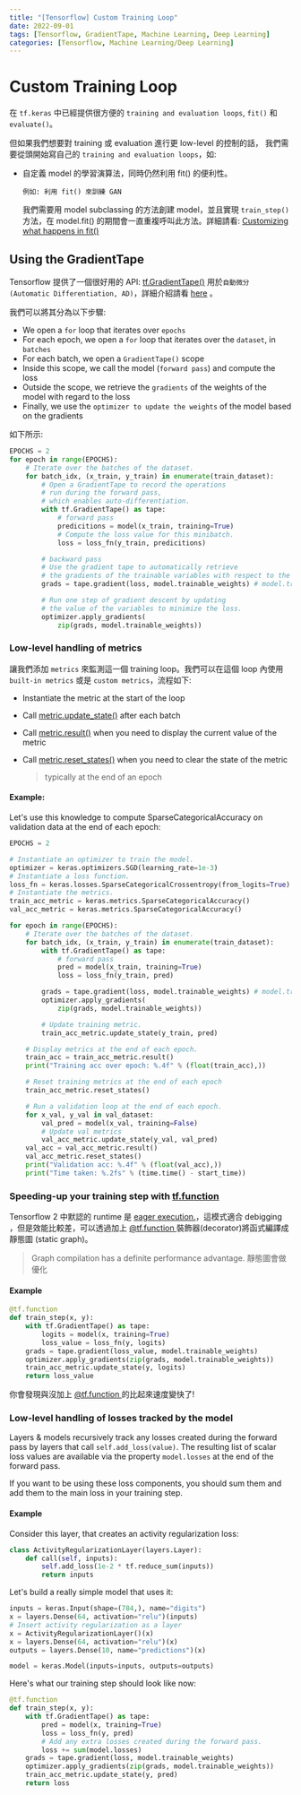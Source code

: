```yaml
---
title: "[Tensorflow] Custom Training Loop"
date: 2022-09-01
tags: [Tensorflow, GradientTape, Machine Learning, Deep Learning]
categories: [Tensorflow, Machine Learning/Deep Learning]
---
```


# Custom Training Loop

在 `tf.keras` 中已經提供很方便的 `training and evaluation loops`, `fit()` 和 `evaluate()`。

但如果我們想要對 training 或 evaluation 進行更 low-level 的控制的話，
我們需要從頭開始寫自己的 `training and evaluation loops`，如:

- 自定義 model 的學習演算法，同時仍然利用 fit() 的便利性。

    ```
    例如: 利用 fit() 來訓練 GAN
    ```

    我們需要用 model subclassing 的方法創建 model，並且實現 `train_step()`方法，在 model.fit() 的期間會一直重複呼叫此方法。詳細請看: [Customizing what happens in fit()](https://www.tensorflow.org/guide/keras/customizing_what_happens_in_fit/)


## Using the GradientTape

Tensorflow 提供了一個很好用的 API: [tf.GradientTape()](https://www.tensorflow.org/api_docs/python/tf/GradientTape?hl=zh-tw) 用於`自動微分 (Automatic Differentiation, AD)`，詳細介紹請看 [here](https://github.com/kaka-lin/ML-Notes/tree/master/TensorFlow/gradientTape) 。

我們可以將其分為以下步驟:

- We open a `for` loop that iterates over `epochs`
- For each epoch, we open a `for` loop that iterates over the `dataset`, in `batches`
- For each batch, we open a `GradientTape()` scope
- Inside this scope, we call the model (`forward pass`) and compute the loss
- Outside the scope, we retrieve the `gradients` of the weights of the model with regard to the loss
- Finally, we use the `optimizer to update the weights` of the model based on the gradients

如下所示:

```python
EPOCHS = 2
for epoch in range(EPOCHS):
    # Iterate over the batches of the dataset.
    for batch_idx, (x_train, y_train) in enumerate(train_dataset):
        # Open a GradientTape to record the operations
        # run during the forward pass,
        # which enables auto-differentiation.
        with tf.GradientTape() as tape:
            # forward pass
            predicitions = model(x_train, training=True)
            # Compute the loss value for this minibatch.
            loss = loss_fn(y_train, predicitions)

        # backward pass
        # Use the gradient tape to automatically retrieve
        # the gradients of the trainable variables with respect to the loss.
        grads = tape.gradient(loss, model.trainable_weights) # model.trainable_variables

        # Run one step of gradient descent by updating
        # the value of the variables to minimize the loss.
        optimizer.apply_gradients(
            zip(grads, model.trainable_weights))
```

### Low-level handling of metrics

讓我們添加 `metrics` 來監測這一個 training loop。我們可以在這個 loop 內使用 `built-in metrics` 或是 `custom metrics`，流程如下:

- Instantiate the metric at the start of the loop
- Call [metric.update_state()](https://www.tensorflow.org/api_docs/python/tf/keras/metrics/Metric#update_state) after each batch
- Call [metric.result()](https://www.tensorflow.org/api_docs/python/tf/keras/metrics/Metric#result) when you need to display the current value of the metric
- Call [metric.reset_states()](https://www.tensorflow.org/api_docs/python/tf/keras/metrics/Metric#reset_state) when you need to clear the state of the metric

    > typically at the end of an epoch

#### Example:

Let's use this knowledge to compute SparseCategoricalAccuracy on validation data at the end of each epoch:

```python
EPOCHS = 2

# Instantiate an optimizer to train the model.
optimizer = keras.optimizers.SGD(learning_rate=1e-3)
# Instantiate a loss function.
loss_fn = keras.losses.SparseCategoricalCrossentropy(from_logits=True)
# Instantiate the metrics.
train_acc_metric = keras.metrics.SparseCategoricalAccuracy()
val_acc_metric = keras.metrics.SparseCategoricalAccuracy()

for epoch in range(EPOCHS):
    # Iterate over the batches of the dataset.
    for batch_idx, (x_train, y_train) in enumerate(train_dataset):
        with tf.GradientTape() as tape:
            # forward pass
            pred = model(x_train, training=True)
            loss = loss_fn(y_train, pred)

        grads = tape.gradient(loss, model.trainable_weights) # model.trainable_variables
        optimizer.apply_gradients(
            zip(grads, model.trainable_weights))

        # Update training metric.
        train_acc_metric.update_state(y_train, pred)

    # Display metrics at the end of each epoch.
    train_acc = train_acc_metric.result()
    print("Training acc over epoch: %.4f" % (float(train_acc),))

    # Reset training metrics at the end of each epoch
    train_acc_metric.reset_states()

    # Run a validation loop at the end of each epoch.
    for x_val, y_val in val_dataset:
        val_pred = model(x_val, training=False)
        # Update val metrics
        val_acc_metric.update_state(y_val, val_pred)
    val_acc = val_acc_metric.result()
    val_acc_metric.reset_states()
    print("Validation acc: %.4f" % (float(val_acc),))
    print("Time taken: %.2fs" % (time.time() - start_time))
```

### Speeding-up your training step with [tf.function](https://www.tensorflow.org/api_docs/python/tf/function)

Tensorflow 2 中默認的 runtime 是 [eager execution.](https://www.tensorflow.org/guide/basics)，這模式適合 debigging ，但是效能比較差，可以透過加上 [@tf.function ](https://www.tensorflow.org/api_docs/python/tf/function) 裝飾器(decorator)將函式編譯成靜態圖 (static graph)。

> Graph compilation has a definite performance advantage.
> 靜態圖會做優化

#### Example

```python
@tf.function
def train_step(x, y):
    with tf.GradientTape() as tape:
        logits = model(x, training=True)
        loss_value = loss_fn(y, logits)
    grads = tape.gradient(loss_value, model.trainable_weights)
    optimizer.apply_gradients(zip(grads, model.trainable_weights))
    train_acc_metric.update_state(y, logits)
    return loss_value
```

你會發現與沒加上 [@tf.function ](https://www.tensorflow.org/api_docs/python/tf/function) 的比起來速度變快了!

### Low-level handling of losses tracked by the model

Layers & models recursively track any losses created during the forward pass by layers that call `self.add_loss(value)`. The resulting list of scalar loss values are available via the property `model.losses` at the end of the forward pass.

If you want to be using these loss components, you should sum them and add them to the main loss in your training step.

#### Example

Consider this layer, that creates an activity regularization loss:

```python
class ActivityRegularizationLayer(layers.Layer):
    def call(self, inputs):
        self.add_loss(1e-2 * tf.reduce_sum(inputs))
        return inputs
```

Let's build a really simple model that uses it:

```python
inputs = keras.Input(shape=(784,), name="digits")
x = layers.Dense(64, activation="relu")(inputs)
# Insert activity regularization as a layer
x = ActivityRegularizationLayer()(x)
x = layers.Dense(64, activation="relu")(x)
outputs = layers.Dense(10, name="predictions")(x)

model = keras.Model(inputs=inputs, outputs=outputs)
```

Here's what our training step should look like now:

```python
@tf.function
def train_step(x, y):
    with tf.GradientTape() as tape:
        pred = model(x, training=True)
        loss = loss_fn(y, pred)
        # Add any extra losses created during the forward pass.
        loss += sum(model.losses)
    grads = tape.gradient(loss, model.trainable_weights)
    optimizer.apply_gradients(zip(grads, model.trainable_weights))
    train_acc_metric.update_state(y, pred)
    return loss
```
